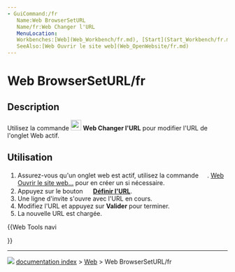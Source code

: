 ```yaml
---
- GuiCommand:/fr
   Name:Web BrowserSetURL
   Name/fr:Web Changer l'URL
   MenuLocation:
   Workbenches:[Web](Web_Workbench/fr.md), [Start](Start_Workbench/fr.md)
   SeeAlso:[Web Ouvrir le site web](Web_OpenWebsite/fr.md)
---
```


# Web BrowserSetURL/fr

## Description

Utilisez la commande <img alt="" src=images/Web_BrowserSetURL.svg  style="width:24px;"> **Web Changer l\'URL** pour modifier l\'URL de l\'onglet Web actif.

## Utilisation

1.  Assurez-vous qu\'un onglet web est actif, utilisez la commande <img alt="" src=images/Web_OpenWebsite.svg  style="width:16px;">. [Web Ouvrir le site web\...](Web_OpenWebsite/fr.md) pour en créer un si nécessaire.
2.  Appuyez sur le bouton **<img src="images/Web_BrowserSetURL.svg" width=16px> [Définir l'URL](Web_BrowserSetURL/fr.md)**.
3.  Une ligne d\'invite s\'ouvre avec l\'URL en cours.
4.  Modifiez l\'URL et appuyez sur **Valider** pour terminer.
5.  La nouvelle URL est chargée.





{{Web Tools navi

}}



---
![](images/Button_right.svg) [documentation index](../README.md) > [Web](Web_Workbench.md) > Web BrowserSetURL/fr
